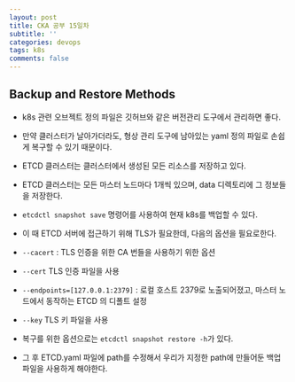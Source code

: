```yaml
---
layout: post
title: CKA 공부 15일차
subtitle: ''
categories: devops
tags: k8s
comments: false
---
```


## Backup and Restore Methods

- k8s 관련 오브젝트 정의 파일은 깃허브와 같은 버전관리 도구에서 관리하면 좋다.

- 만약 클러스터가 날아가더라도, 형상 관리 도구에 남아있는 yaml 정의 파일로 손쉽게 복구할 수 있기 때문이다.

- ETCD 클러스터는 클러스터에서 생성된 모든 리소스를 저장하고 있다.

- ETCD 클러스터는 모든 마스터 노드마다 1개씩 있으며, data 디렉토리에 그 정보들을 저장한다.

- `etcdctl snapshot save` 명령어를 사용하여 현재 k8s를 백업할 수 있다.

- 이 때 ETCD 서버에 접근하기 위해 TLS가 필요한데, 다음의 옵션을 필요로한다.

- `--cacert` : TLS 인증을 위한 CA 번들을 사용하기 위한 옵션

- `--cert` TLS 인증 파일을 사용

- `--endpoints=[127.0.0.1:2379]` : 로컬 호스트 2379로 노출되어졌고, 마스터 노드에서 동작하는 ETCD 의 디폴트 설정

- `--key` TLS 키 파일을 사용

- 복구를 위한 옵션으로는 `etcdctl snapshot restore -h`가 있다.

- 그 후 ETCD.yaml 파일에 path를 수정해서 우리가 지정한 path에 만들어둔 백업 파일을 사용하게 해야한다.
